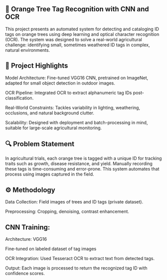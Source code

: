 ## 🍊 Orange Tree Tag Recognition with CNN and OCR
This project presents an automated system for detecting and cataloging ID tags on orange trees using deep learning and optical character recognition (OCR). The system was designed to solve a real-world agricultural challenge: identifying small, sometimes weathered ID tags in complex, natural environments.

## 🧠 Project Highlights
Model Architecture: Fine-tuned VGG16 CNN, pretrained on ImageNet, adapted for small object detection in outdoor images.

OCR Pipeline: Integrated OCR to extract alphanumeric tag IDs post-classification.

Real-World Constraints: Tackles variability in lighting, weathering, occlusions, and natural background clutter.

Scalability: Designed with deployment and batch-processing in mind, suitable for large-scale agricultural monitoring.

## 🔍 Problem Statement
In agricultural trials, each orange tree is tagged with a unique ID for tracking traits such as growth, disease resistance, and yield. Manually recording these tags is time-consuming and error-prone. This system automates that process using images captured in the field.

## ⚙️ Methodology
Data Collection: Field images of trees and ID tags (private dataset).

Preprocessing: Cropping, denoising, contrast enhancement.

## CNN Training:

Architecture: VGG16

Fine-tuned on labeled dataset of tag images

OCR Integration: Used Tesseract OCR to extract text from detected tags.

Output: Each image is processed to return the recognized tag ID with confidence scores.
